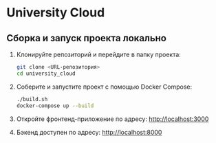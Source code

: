# University Cloud

## Сборка и запуск проекта локально

1. Клонируйте репозиторий и перейдите в папку проекта:
   ```bash
   git clone <URL-репозитория>
   cd university_cloud
   ```

2. Соберите и запустите проект с помощью Docker Compose:
   ```bash
   ./build.sh
   docker-compose up --build
   ```

3. Откройте фронтенд-приложение по адресу:
   [http://localhost:3000](http://localhost:3000)

4. Бэкенд доступен по адресу:
   [http://localhost:8000](http://localhost:8000) 